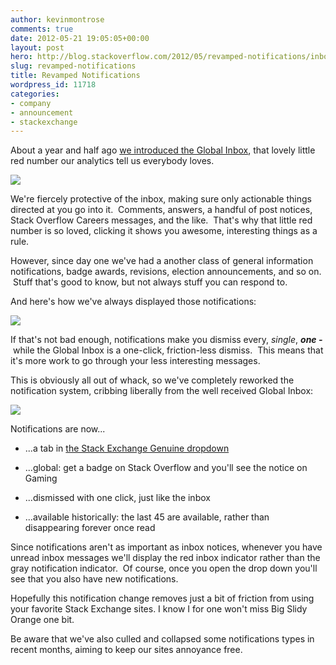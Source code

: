 ```yaml
---
author: kevinmontrose
comments: true
date: 2012-05-21 19:05:05+00:00
layout: post
hero: http://blog.stackoverflow.com/2012/05/revamped-notifications/inbox/
slug: revamped-notifications
title: Revamped Notifications
wordpress_id: 11718
categories:
- company
- announcement
- stackexchange
---
```


About a year and half ago [we introduced the Global Inbox](http://blog.stackoverflow.com/2010/09/new-global-inbox/), that lovely little red number our analytics tell us everybody loves.

[![](http://blog.stackoverflow.com/wp-content/uploads/inbox.png)](http://blog.stackoverflow.com/2012/05/revamped-notifications/inbox/)





We're fiercely protective of the inbox, making sure only actionable things directed at you go into it.  Comments, answers, a handful of post notices, Stack Overflow Careers messages, and the like.  That's why that little red number is so loved, clicking it shows you awesome, interesting things as a rule.

However, since day one we've had a another class of general information notifications, badge awards, revisions, election announcements, and so on.  Stuff that's good to know, but not always stuff you can respond to.

And here's how we've always displayed those notifications:

[![](http://blog.stackoverflow.com/wp-content/uploads/Big-Orange1.png)](http://blog.stackoverflow.com/2012/05/revamped-notifications/big-orange-2/)







If that's not bad enough, notifications make you dismiss every, _single_, **_one -_** while the Global Inbox is a one-click, friction-less dismiss.  This means that it's more work to go through your less interesting messages.

This is obviously all out of whack, so we've completely reworked the notification system, cribbing liberally from the well received Global Inbox:

[![](http://blog.stackoverflow.com/wp-content/uploads/clicky.png)](http://blog.stackoverflow.com/2012/05/revamped-notifications/clicky/)















Notifications are now...



	
  * ...a tab in [the Stack Exchange Genuine dropdown](http://blog.stackoverflow.com/2010/09/new-global-inbox/)

	
  * ...global: get a badge on Stack Overflow and you'll see the notice on Gaming

	
  * ...dismissed with one click, just like the inbox

	
  * ...available historically: the last 45 are available, rather than disappearing forever once read


Since notifications aren't as important as inbox notices, whenever you have unread inbox messages we'll display the red inbox indicator rather than the gray notification indicator.  Of course, once you open the drop down you'll see that you also have new notifications.

Hopefully this notification change removes just a bit of friction from using your favorite Stack Exchange sites. I know I for one won't miss Big Slidy Orange one bit.

Be aware that we've also culled and collapsed some notifications types in recent months, aiming to keep our sites annoyance free.
